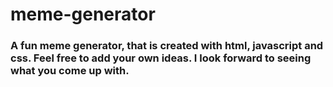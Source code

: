 # meme-generator
### A fun meme generator, that is created with html, javascript and css. Feel free to add your own ideas. I look forward to seeing what you come up with.
